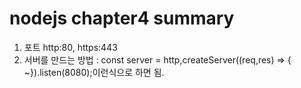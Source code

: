 # nodejs chapter4 summary
1. 포트 http:80, https:443
2. 서버를 만드는 방법 : const server = http,createServer((req,res) => {
	~}).listen(8080);이런식으로 하면 됨. 

